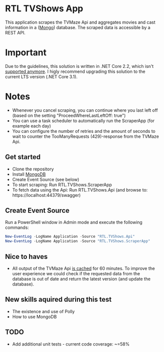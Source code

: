 # RTL TVShows App
This application scrapes the TVMaze Api and aggregates movies and cast information in a ([Mongo](https://www.mongodb.com/)) database. The scraped data is accessible by a REST API.

# Important
Due to the guidelines, this solution is written in .NET Core 2.2, which isn't [supported anymore](https://dotnet.microsoft.com/platform/support/policy/dotnet-core). I higly recommend upgrading this solution to the current LTS version (.NET Core 3.1).

# Notes
- Whenever you cancel scraping, you can continue where you last left off (based on the setting "ProceedWhereLastLeftOff: true")
- You can use a task scheduler to automatically run the ScraperApp (for example each day)
- You can configure the number of retries and the amount of seconds to wait to counter the TooManyRequests (429)-response from the TVMaze Api.

## Get started
- Clone the repository
- Install [MongoDB](https://www.mongodb.com/try/download/community)
- Create Event Source (see below)
- To start scraping: Run RTL.TVShows.ScraperApp
- To fetch data using the Api: Run RTL.TVShows.Api (and browse to: https://localhost:44379/swagger)

## Create Event Source
Run a PowerShell window in Admin mode and execute the following commands:
```powershell
New-EventLog -LogName Application -Source "RTL.TVShows.Api"
New-EventLog -LogName Application -Source "RTL.TVShows.ScraperApp"
```

## Nice to haves
- All output of the TVMaze Api [is cached](https://www.tvmaze.com/api#caching) for 60 minutes. To improve the user experience we could check if the requested data from the database is out of date and return the latest version (and update the database).

## New skills aquired during this test
- The existence and use of Polly
- How to use MongoDB

## TODO
- Add additional unit tests - current code coverage: ~=58%